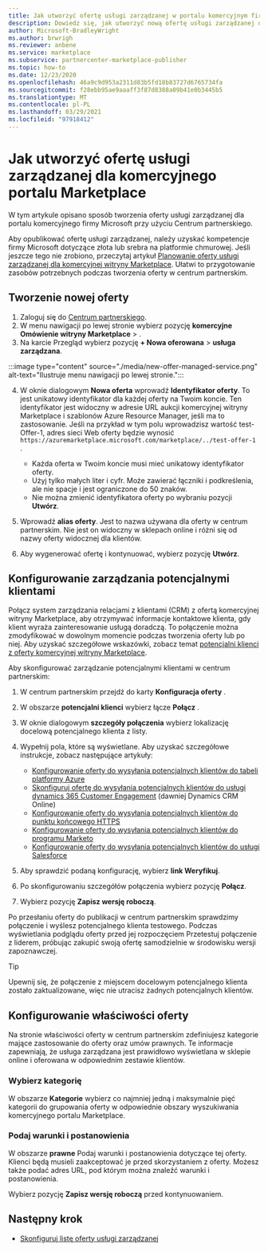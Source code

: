 ```yaml
---
title: Jak utworzyć ofertę usługi zarządzanej w portalu komercyjnym firmy Microsoft
description: Dowiedz się, jak utworzyć nową ofertę usługi zarządzanej dla portalu Azure Marketplace, korzystając z komercyjnego programu w witrynie Microsoft Partner Center.
author: Microsoft-BradleyWright
ms.author: brwrigh
ms.reviewer: anbene
ms.service: marketplace
ms.subservice: partnercenter-marketplace-publisher
ms.topic: how-to
ms.date: 12/23/2020
ms.openlocfilehash: 46a9c9d953a2311d83b5fd18b83727d6765734fa
ms.sourcegitcommit: f28ebb95ae9aaaff3f87d8388a09b41e0b3445b5
ms.translationtype: MT
ms.contentlocale: pl-PL
ms.lasthandoff: 03/29/2021
ms.locfileid: "97918412"
---
```

# <a name="how-to-create-a-managed-service-offer-for-the-commercial-marketplace"></a>Jak utworzyć ofertę usługi zarządzanej dla komercyjnego portalu Marketplace

W tym artykule opisano sposób tworzenia oferty usługi zarządzanej dla portalu komercyjnego firmy Microsoft przy użyciu Centrum partnerskiego.

Aby opublikować ofertę usługi zarządzanej, należy uzyskać kompetencje firmy Microsoft dotyczące złota lub srebra na platformie chmurowej. Jeśli jeszcze tego nie zrobiono, przeczytaj artykuł [Planowanie oferty usługi zarządzanej dla komercyjnej witryny Marketplace](./plan-managed-service-offer.md). Ułatwi to przygotowanie zasobów potrzebnych podczas tworzenia oferty w centrum partnerskim.

## <a name="create-a-new-offer"></a>Tworzenie nowej oferty

1. Zaloguj się do [Centrum partnerskiego](https://partner.microsoft.com/dashboard/home).
2. W menu nawigacji po lewej stronie wybierz pozycję **komercyjne Omówienie witryny Marketplace**  >  .
3. Na karcie Przegląd wybierz pozycję **+ Nowa oferowana**  >  **usługa zarządzana**.

:::image type="content" source="./media/new-offer-managed-service.png" alt-text="Ilustruje menu nawigacji po lewej stronie.":::

4. W oknie dialogowym **Nowa oferta** wprowadź **Identyfikator oferty**. To jest unikatowy identyfikator dla każdej oferty na Twoim koncie. Ten identyfikator jest widoczny w adresie URL aukcji komercyjnej witryny Marketplace i szablonów Azure Resource Manager, jeśli ma to zastosowanie. Jeśli na przykład w tym polu wprowadzisz wartość test-Offer-1, adres sieci Web oferty będzie wynosić `https://azuremarketplace.microsoft.com/marketplace/../test-offer-1` .

    * Każda oferta w Twoim koncie musi mieć unikatowy identyfikator oferty.
    * Użyj tylko małych liter i cyfr. Może zawierać łączniki i podkreślenia, ale nie spacje i jest ograniczone do 50 znaków.
    * Nie można zmienić identyfikatora oferty po wybraniu pozycji **Utwórz**.

5. Wprowadź **alias oferty**. Jest to nazwa używana dla oferty w centrum partnerskim. Nie jest on widoczny w sklepach online i różni się od nazwy oferty widocznej dla klientów.
6. Aby wygenerować ofertę i kontynuować, wybierz pozycję **Utwórz**.

## <a name="configure-lead-management"></a>Konfigurowanie zarządzania potencjalnymi klientami

Połącz system zarządzania relacjami z klientami (CRM) z ofertą komercyjnej witryny Marketplace, aby otrzymywać informacje kontaktowe klienta, gdy klient wyraża zainteresowanie usługą doradczą. To połączenie można zmodyfikować w dowolnym momencie podczas tworzenia oferty lub po niej. Aby uzyskać szczegółowe wskazówki, zobacz temat [potencjalni klienci z oferty komercyjnej witryny Marketplace](./partner-center-portal/commercial-marketplace-get-customer-leads.md).

Aby skonfigurować zarządzanie potencjalnymi klientami w centrum partnerskim:

1. W centrum partnerskim przejdź do karty **Konfiguracja oferty** .
2. W obszarze **potencjalni klienci** wybierz łącze **Połącz** .
3. W oknie dialogowym **szczegóły połączenia** wybierz lokalizację docelową potencjalnego klienta z listy.
4. Wypełnij pola, które są wyświetlane. Aby uzyskać szczegółowe instrukcje, zobacz następujące artykuły:

    * [Konfigurowanie oferty do wysyłania potencjalnych klientów do tabeli platformy Azure](./partner-center-portal/commercial-marketplace-lead-management-instructions-azure-table.md#configure-your-offer-to-send-leads-to-the-azure-table)
    * [Skonfiguruj ofertę do wysyłania potencjalnych klientów do usługi dynamics 365 Customer Engagement](./partner-center-portal/commercial-marketplace-lead-management-instructions-dynamics.md#configure-your-offer-to-send-leads-to-dynamics-365-customer-engagement) (dawniej Dynamics CRM Online)
    * [Konfigurowanie oferty do wysyłania potencjalnych klientów do punktu końcowego HTTPS](./partner-center-portal/commercial-marketplace-lead-management-instructions-https.md#configure-your-offer-to-send-leads-to-the-https-endpoint)
    * [Konfigurowanie oferty do wysyłania potencjalnych klientów do programu Marketo](./partner-center-portal/commercial-marketplace-lead-management-instructions-marketo.md#configure-your-offer-to-send-leads-to-marketo)
    * [Konfigurowanie oferty do wysyłania potencjalnych klientów do usługi Salesforce](./partner-center-portal/commercial-marketplace-lead-management-instructions-salesforce.md#configure-your-offer-to-send-leads-to-salesforce)

5. Aby sprawdzić podaną konfigurację, wybierz **link Weryfikuj**.
6. Po skonfigurowaniu szczegółów połączenia wybierz pozycję **Połącz**.
7. Wybierz pozycję **Zapisz wersję roboczą**.

Po przesłaniu oferty do publikacji w centrum partnerskim sprawdzimy połączenie i wyślesz potencjalnego klienta testowego. Podczas wyświetlania podglądu oferty przed jej rozpoczęciem Przetestuj połączenie z liderem, próbując zakupić swoją ofertę samodzielnie w środowisku wersji zapoznawczej.

> [!TIP]
> Upewnij się, że połączenie z miejscem docelowym potencjalnego klienta zostało zaktualizowane, więc nie utracisz żadnych potencjalnych klientów.

## <a name="configure-offer-properties"></a>Konfigurowanie właściwości oferty

Na stronie właściwości oferty w centrum partnerskim zdefiniujesz kategorie mające zastosowanie do oferty oraz umów prawnych. Te informacje zapewniają, że usługa zarządzana jest prawidłowo wyświetlana w sklepie online i oferowana w odpowiednim zestawie klientów.

### <a name="select-a-category"></a>Wybierz kategorię

W obszarze **Kategorie** wybierz co najmniej jedną i maksymalnie pięć kategorii do grupowania oferty w odpowiednie obszary wyszukiwania komercyjnego portalu Marketplace.

### <a name="provide-terms-and-conditions"></a>Podaj warunki i postanowienia

W obszarze **prawne** Podaj warunki i postanowienia dotyczące tej oferty. Klienci będą musieli zaakceptować je przed skorzystaniem z oferty. Możesz także podać adres URL, pod którym można znaleźć warunki i postanowienia.

Wybierz pozycję **Zapisz wersję roboczą** przed kontynuowaniem.

## <a name="next-step"></a>Następny krok

* [Skonfiguruj listę oferty usługi zarządzanej](./create-managed-service-offer-listing.md)